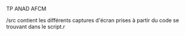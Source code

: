 TP ANAD AFCM

/src contient les différents captures d'écran prises à partir du code se trouvant dans le script.r
